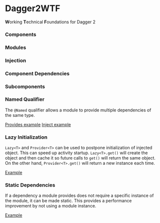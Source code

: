 # Dagger2WTF

<b>W</b>orking <b>T</b>echnical <b>F</b>oundations for Dagger 2

### Components

### Modules

### Injection

### Component Dependencies

### Subcomponents

### Named Qualifier

The `@Named` qualifier allows a module to provide multiple dependencies
of the same type.

[Provides example](/app/src/main/java/ca/benwu/dagger2wtf/home/HomeModule.java#L25)
[Inject example](/app/src/main/java/ca/benwu/dagger2wtf/home/HomeActivity.java#L30)

### Lazy Initialization

`Lazy<T>` and `Provider<T>` can be used to postpone initialization of injected object.
This can speed up activity startup.  `Lazy<T>.get()` will create the
 object and then cache it so future calls to `get()` will return the
 same object.  On the other hand, `Provider<T>.get()` will return a new
 instance each time.

[Example](/app/src/main/java/ca/benwu/dagger2wtf/home/HomeActivity.java#L30)

### Static Dependencies

If a dependency a module provides does not require a specific instance
of the module, it can be made static.  This provides a performance
improvement by not using a module instance.

[Example](/app/src/main/java/ca/benwu/dagger2wtf/home/HomeModule.java#L28)
